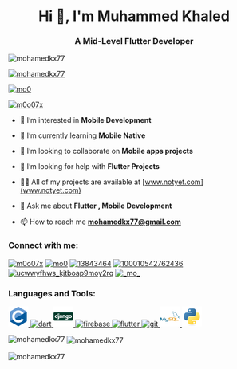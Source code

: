 <h1 align="center">Hi 👋, I'm Muhammed Khaled</h1>
<h3 align="center">A Mid-Level Flutter Developer</h3>

<p align="left"> <img src="https://komarev.com/ghpvc/?username=mohamedkx77&label=Profile%20views&color=0e75b6&style=flat" alt="mohamedkx77" /> </p>

<p align="left"> <a href="https://github.com/ryo-ma/github-profile-trophy"><img src="https://github-profile-trophy.vercel.app/?username=mohamedkx77" alt="mohamedkx77" /></a> </p>

<p align="left"> <a href="https://www.linkedin.com/in/mo0/" target="blank"><img src="https://img.shields.io/twitter/follow/mo0?logo=linkedin&style=for-the-badge" alt="mo0" /></a> </p>

<p align="left"> <a href="https://twitter.com/m0o07x" target="blank"><img src="https://img.shields.io/twitter/follow/m0o07x?logo=twitter&style=for-the-badge" alt="m0o07x" /></a> </p>

- 👀 I’m interested in **Mobile Development**

- 🌱 I’m currently learning **Mobile Native**

- 👯 I’m looking to collaborate on **Mobile apps projects**

- 🤝 I’m looking for help with **Flutter Projects**

- 👨‍💻 All of my projects are available at [www.notyet.com](www.notyet.com)

- 💬 Ask me about **Flutter , Mobile Development**

- 📫 How to reach me **mohamedkx77@gmail.com**

<h3 align="left">Connect with me:</h3>
<p align="left">
<a href="https://twitter.com/m0o07x" target="blank"><img align="center" src="https://raw.githubusercontent.com/rahuldkjain/github-profile-readme-generator/master/src/images/icons/Social/twitter.svg" alt="m0o07x" height="30" width="40" /></a>
<a href="https://linkedin.com/in/mo0" target="blank"><img align="center" src="https://raw.githubusercontent.com/rahuldkjain/github-profile-readme-generator/master/src/images/icons/Social/linked-in-alt.svg" alt="mo0" height="30" width="40" /></a>
<a href="https://stackoverflow.com/users/13843464" target="blank"><img align="center" src="https://raw.githubusercontent.com/rahuldkjain/github-profile-readme-generator/master/src/images/icons/Social/stack-overflow.svg" alt="13843464" height="30" width="40" /></a>
<a href="https://fb.com/100010542762436" target="blank"><img align="center" src="https://raw.githubusercontent.com/rahuldkjain/github-profile-readme-generator/master/src/images/icons/Social/facebook.svg" alt="100010542762436" height="30" width="40" /></a>
<a href="https://www.youtube.com/c/ucwwyfhws_kjtboap9moy2rq" target="blank"><img align="center" src="https://raw.githubusercontent.com/rahuldkjain/github-profile-readme-generator/master/src/images/icons/Social/youtube.svg" alt="ucwwyfhws_kjtboap9moy2rq" height="30" width="40" /></a>
<a href="https://codeforces.com/profile/_mo_" target="blank"><img align="center" src="https://raw.githubusercontent.com/rahuldkjain/github-profile-readme-generator/master/src/images/icons/Social/codeforces.svg" alt="_mo_" height="30" width="40" /></a>
</p>

<h3 align="left">Languages and Tools:</h3>
<p align="left"> <a href="https://www.cprogramming.com/" target="_blank" rel="noreferrer"> <img src="https://raw.githubusercontent.com/devicons/devicon/master/icons/c/c-original.svg" alt="c" width="40" height="40"/> </a> <a href="https://dart.dev" target="_blank" rel="noreferrer"> <img src="https://www.vectorlogo.zone/logos/dartlang/dartlang-icon.svg" alt="dart" width="40" height="40"/> </a> <a href="https://www.djangoproject.com/" target="_blank" rel="noreferrer"> <img src="https://raw.githubusercontent.com/devicons/devicon/master/icons/django/django-original.svg" alt="django" width="40" height="40"/> </a> <a href="https://firebase.google.com/" target="_blank" rel="noreferrer"> <img src="https://www.vectorlogo.zone/logos/firebase/firebase-icon.svg" alt="firebase" width="40" height="40"/> </a> <a href="https://flutter.dev" target="_blank" rel="noreferrer"> <img src="https://www.vectorlogo.zone/logos/flutterio/flutterio-icon.svg" alt="flutter" width="40" height="40"/> </a> <a href="https://git-scm.com/" target="_blank" rel="noreferrer"> <img src="https://www.vectorlogo.zone/logos/git-scm/git-scm-icon.svg" alt="git" width="40" height="40"/> </a> <a href="https://www.mysql.com/" target="_blank" rel="noreferrer"> <img src="https://raw.githubusercontent.com/devicons/devicon/master/icons/mysql/mysql-original-wordmark.svg" alt="mysql" width="40" height="40"/> </a> <a href="https://www.python.org" target="_blank" rel="noreferrer"> <img src="https://raw.githubusercontent.com/devicons/devicon/master/icons/python/python-original.svg" alt="python" width="40" height="40"/> </a> </p>

<p><img align="left" src="https://github-readme-stats.vercel.app/api/top-langs?username=mohamedkx77&show_icons=true&locale=en&layout=compact" alt="mohamedkx77" /></p>

<p>&nbsp;<img align="center" src="https://github-readme-stats.vercel.app/api?username=mohamedkx77&show_icons=true&locale=en" alt="mohamedkx77" /></p>

<p><img align="center" src="https://github-readme-streak-stats.herokuapp.com/?user=mohamedkx77&" alt="mohamedkx77" /></p>
